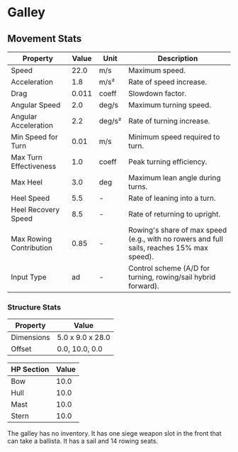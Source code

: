 # Galley

## Movement Stats

| Property                  | Value | Unit    | Description |
|---------------------------|-------|---------|-------------|
| Speed                     | 22.0  | m/s     | Maximum speed. |
| Acceleration              | 1.8   | m/s²    | Rate of speed increase. |
| Drag                      | 0.011 | coeff   | Slowdown factor. |
| Angular Speed             | 2.0   | deg/s   | Maximum turning speed. |
| Angular Acceleration      | 2.2   | deg/s²  | Rate of turning increase. |
| Min Speed for Turn        | 0.01  | m/s     | Minimum speed required to turn. |
| Max Turn Effectiveness    | 1.0   | coeff   | Peak turning efficiency. |
| Max Heel                  | 3.0   | deg     | Maximum lean angle during turns. |
| Heel Speed                | 5.5   | -       | Rate of leaning into a turn. |
| Heel Recovery Speed       | 8.5   | -       | Rate of returning to upright. |
| Max Rowing Contribution   | 0.85  | -       | Rowing's share of max speed (e.g., with no rowers and full sails, reaches 15% max speed). |
| Input Type                | ad    | -       | Control scheme (A/D for turning, rowing/sail hybrid forward). |

### Structure Stats

| Property    | Value           |
|-------------|-----------------|
| Dimensions  | 5.0 x 9.0 x 28.0 |
| Offset      | 0.0, 10.0, 0.0  |

| HP Section | Value |
|------------|-------|
| Bow        | 10.0  |
| Hull       | 10.0  |
| Mast       | 10.0  |
| Stern      | 10.0  |

The galley has no inventory. It has one siege weapon slot in the front that can take a ballista. It has a sail and 14 rowing seats.
